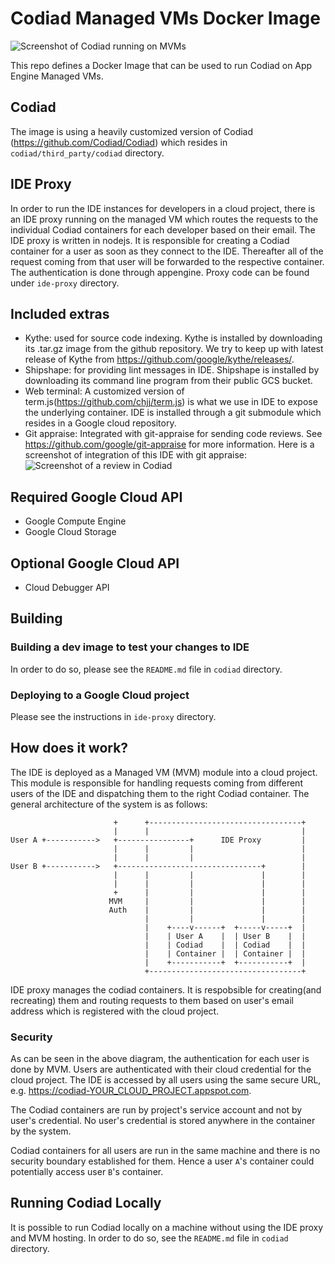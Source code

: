 # Codiad Managed VMs Docker Image

![Screenshot of Codiad running on MVMs](/codiad-screenshot.png?raw=true "Screenshot of Codiad running on MVMs")


This repo defines a Docker Image that can be used to run Codiad on App Engine Managed VMs.

## Codiad

The image is using a heavily customized version of Codiad (https://github.com/Codiad/Codiad) which
resides in `codiad/third_party/codiad` directory.

## IDE Proxy

In order to run the IDE instances for developers in a cloud project, there is an IDE proxy running
on the managed VM which routes the requests to the individual Codiad containers for each developer
based on their email. The IDE proxy is written in nodejs. It is responsible for creating a Codiad
container for a user as soon as they connect to the IDE. Thereafter all of the request coming from
that user will be forwarded to the respective container. The authentication is done through
appengine. Proxy code can be found under `ide-proxy` directory.


## Included extras

- Kythe: used for source code indexing.
    Kythe is installed by downloading its .tar.gz image from the github repository.
    We try to keep up with latest release of Kythe from https://github.com/google/kythe/releases/.
- Shipshape: for providing lint messages in IDE.
    Shipshape is installed by downloading its command line program from their public GCS bucket.
- Web terminal: A customized version of term.js(https://github.com/chjj/term.js) is what we use in
    IDE to expose the underlying container. IDE is installed through a git submodule which resides
    in a Google cloud repository.
- Git appraise: Integrated with git-appraise for sending code reviews.
    See https://github.com/google/git-appraise for more information. Here is a screenshot of
    integration of this IDE with git appraise: ![Screenshot of a review in Codiad](/codiad-review-screenshot.png?raw=true "Screenshot of a review in Codiad")

## Required Google Cloud API

- Google Compute Engine
- Google Cloud Storage

## Optional Google Cloud API

- Cloud Debugger API

## Building

### Building a dev image to test your changes to IDE

In order to do so, please see the `README.md` file in `codiad` directory.

### Deploying to a Google Cloud project

Please see the instructions in `ide-proxy` directory.

## How does it work?

The IDE is deployed as a Managed VM (MVM) module into a cloud project. This module is responsible
for handling requests coming from different users of the IDE and dispatching them to the right
Codiad container. The general architecture of the system is as follows:

```
                       +      +----------------------------------+
                       |      |                                  |
User A +----------->   +----------------+      IDE Proxy         |
                       |      |         |                        |
                       |      |         |                        |
User B +----------->   +--------------------------------+        |
                       |      |         |               |        |
                       |      |         |               |        |
                       +      |         |               |        |
                      MVM     |         |               |        |
                      Auth    |         |               |        |
                              |         |               |        |
                              |    +----v------+  +-----v-----+  |
                              |    | User A    |  | User B    |  |
                              |    | Codiad    |  | Codiad    |  |
                              |    | Container |  | Container |  |
                              |    +-----------+  +-----------+  |
                              +----------------------------------+
```

IDE proxy manages the codiad containers. It is respobsible for creating(and recreating) them and
routing requests to them based on user's email address which is registered with the cloud project.

### Security
As can be seen in the above diagram, the authentication for each user is done by MVM. Users are
authenticated with their cloud credential for the cloud project. The IDE is accessed by all users
using the same secure URL, e.g. https://codiad-YOUR_CLOUD_PROJECT.appspot.com.

The Codiad containers are run by project's service account and not by user's credential. No user's
credential is stored anywhere in the container by the system.

Codiad containers for all users are run in the same machine and there is no security boundary
established for them. Hence a user `A`'s container could potentially access user `B`'s container.

## Running Codiad Locally
It is possible to run Codiad locally on a machine without using the IDE proxy and MVM hosting. In
order to do so, see the `README.md` file in `codiad` directory.
